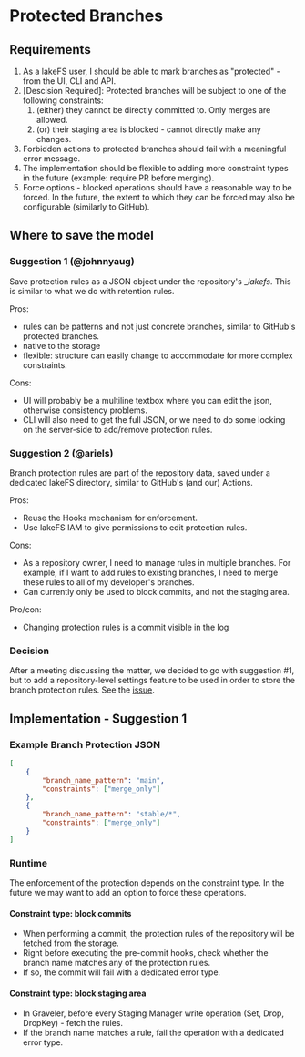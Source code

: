 # Protected Branches

## Requirements

1. As a lakeFS user, I should be able to mark branches as "protected" - from the UI, CLI and API.
1. [Descision Required]: Protected branches will be subject to one of the following constraints:
   1. (either) they cannot be directly committed to. Only merges are allowed.
   1. (or) their staging area is blocked - cannot directly make any changes.
1. Forbidden actions to protected branches should fail with a meaningful error message.
1. The implementation should be flexible to adding more constraint types in the future (example: require PR before merging).
1. Force options - blocked operations should have a reasonable way to be forced. In the future, the extent to which they can be forced may also be configurable (similarly to GitHub).

## Where to save the model

### Suggestion 1 (@johnnyaug)

Save protection rules as a JSON object under the repository's __lakefs_. This is similar to what we do with retention rules.

Pros:
- rules can be patterns and not just concrete branches, similar to GitHub's protected branches.
- native to the storage
- flexible: structure can easily change to accommodate for more complex constraints. 

Cons:
- UI will probably be a multiline textbox where you can edit the json, otherwise consistency problems.
- CLI will also need to get the full JSON, or we need to do some locking on the server-side to add/remove protection rules.

### Suggestion 2 (@ariels)

Branch protection rules are part of the repository data, saved under a dedicated lakeFS directory, similar to GitHub's (and our) Actions.

Pros:
- Reuse the Hooks mechanism for enforcement.
- Use lakeFS IAM to give permissions to edit protection rules.

Cons:
- As a repository owner, I need to manage rules in multiple branches. For example, if I want to add rules to existing branches, I need to merge these rules to all of my developer's branches.
- Can currently only be used to block commits, and not the staging area.
 
Pro/con:
- Changing protection rules is a commit visible in the log

### Decision

After a meeting discussing the matter, we decided to go with suggestion #1, but to add a repository-level settings feature to be used in order to store the branch protection rules. See the [issue](https://github.com/treeverse/lakeFS/issues/2406).

## Implementation - Suggestion 1

### Example Branch Protection JSON

```json
[
	{
		"branch_name_pattern": "main",
		"constraints": ["merge_only"]
	},
	{
		"branch_name_pattern": "stable/*",
		"constraints": ["merge_only"]
	}
]
```

### Runtime

The enforcement of the protection depends on the constraint type.
In the future we may want to add an option to force these operations.

#### Constraint type: block commits

* When performing a commit, the protection rules of the repository will be fetched from the storage.
* Right before executing the pre-commit hooks, check whether the branch name matches any of the protection rules.
* If so, the commit will fail with a dedicated error type.

#### Constraint type: block staging area

* In Graveler, before every Staging Manager write operation (Set, Drop, DropKey) - fetch the rules.
* If the branch name matches a rule, fail the operation with a dedicated error type.
